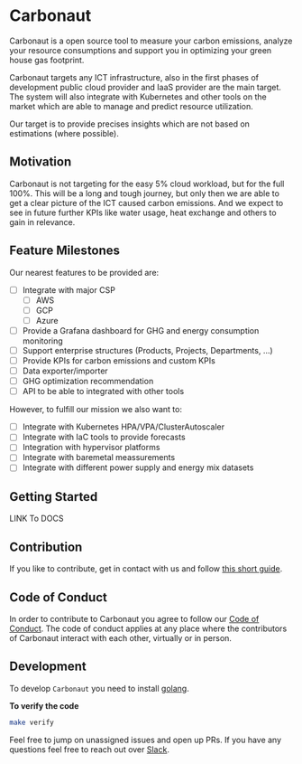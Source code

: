 # Carbonaut
Carbonaut is a open source tool to measure your carbon emissions, analyze your resource consumptions and support you in optimizing your green house gas footprint.

Carbonaut targets any ICT infrastructure, also in the first phases of development public cloud provider and IaaS provider are the main target. The system will also integrate with Kubernetes and other tools on the market which are able to manage and predict resource utilization.

Our target is to provide precises insights which are not based on estimations (where possible).

## Motivation
Carbonaut is not targeting for the easy 5% cloud workload, but for the full 100%. This will be a long and tough journey, but only then we are able to get a clear picture of the ICT caused carbon emissions. And we expect to see in future further KPIs like water usage, heat exchange and others to gain in relevance. 

## Feature Milestones

Our nearest features to be provided are:

- [ ] Integrate with major CSP
    - [ ] AWS
    - [ ] GCP
    - [ ] Azure
- [ ] Provide a Grafana dashboard for GHG and energy consumption monitoring
- [ ] Support enterprise structures (Products, Projects, Departments, ...)
- [ ] Provide KPIs for carbon emissions and custom KPIs
- [ ] Data exporter/importer
- [ ] GHG optimization recommendation
- [ ] API to be able to integrated with other tools

However, to fulfill our mission we also want to:
- [ ] Integrate with Kubernetes HPA/VPA/ClusterAutoscaler
- [ ] Integrate with IaC tools to provide forecasts
- [ ] Integration with hypervisor platforms
- [ ] Integrate with baremetal meassurements
- [ ] Integrate with different power supply and energy mix datasets

## Getting Started
LINK To DOCS

## Contribution
If you like to contribute, get in contact with us and follow [this short guide](https://github.com/carbonaut-cloud/community/blob/main/CONTRIBUTING.md).

## Code of Conduct
In order to contribute to Carbonaut you agree to follow our [Code of Conduct](https://github.com/carbonaut-cloud/community/blob/main/CODE_OF_CONDUCT). The code of conduct applies at any place where the contributors of Carbonaut interact with each other, virtually or in person.

## Development

To develop `Carbonaut` you need to install [golang](https://golang.org/doc/install).

**To verify the code**
```bash
make verify
```

Feel free to jump on unassigned issues and open up PRs. If you have any questions feel free to reach out over [Slack](https://join.slack.com/t/carbonautgroup/shared_invite/zt-17d78zd8j-qa0KvMS_be21E3hH9fpdYQ).